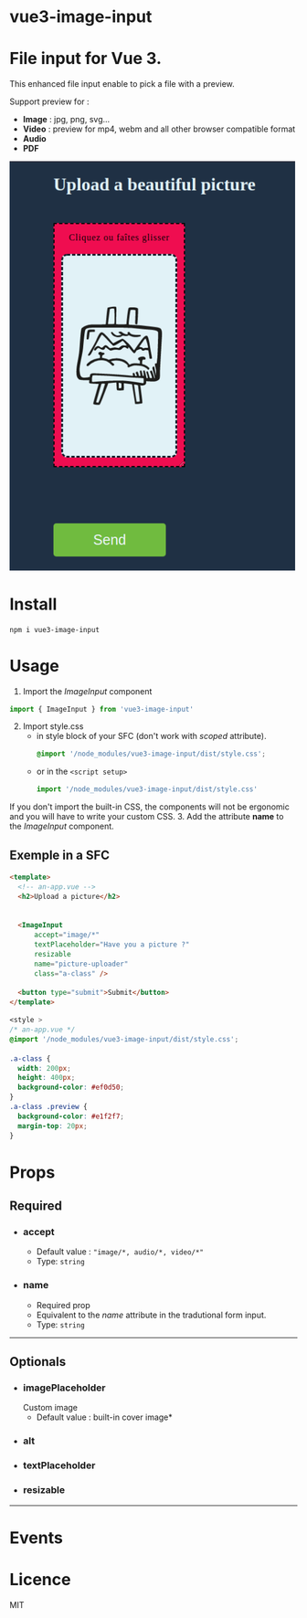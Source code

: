 # vue3-image-input

File input for Vue 3.
=======
This enhanced file input enable to pick a file with a preview.

Support preview for :
* **Image** : jpg, png, svg...
* **Video** : preview for mp4, webm and all other browser compatible format
* **Audio**
* **PDF**


<img src="./media/Screenshot_21.png" width="500" alt="Screenshot de présentation" >

# Install
```
npm i vue3-image-input
```
# Usage
1.  Import the *ImageInput* component
```js
import { ImageInput } from 'vue3-image-input'
```
2. Import style.css
      * in style block of your SFC (don't work with *scoped* attribute).
        ```css
        @import '/node_modules/vue3-image-input/dist/style.css';
        ```
      * or in the ```<script setup>```
        ```js
        import '/node_modules/vue3-image-input/dist/style.css'
        ```
If you don't import the built-in CSS, the components will not be ergonomic and you will have to write your custom CSS.
3. Add the attribute **name** to the *ImageInput* component.

## Exemple in a SFC

```html
<template>
  <!-- an-app.vue -->
  <h2>Upload a picture</h2>
  
  
  <ImageInput 
      accept="image/*"
      textPlaceholder="Have you a picture ?"
      resizable
      name="picture-uploader"
      class="a-class" />

  <button type="submit">Submit</button>
</template>
```

```css
<style >
/* an-app.vue */
@import '/node_modules/vue3-image-input/dist/style.css';

.a-class {
  width: 200px;
  height: 400px;
  background-color: #ef0d50;
}
.a-class .preview {
  background-color: #e1f2f7;
  margin-top: 20px;
}

```

# Props
## Required
* ### accept
  * Default value : ```"image/*, audio/*, video/*"```
  * Type: ```string```
* ### name
  * Required prop
  * Equivalent to the *name* attribute in the tradutional form input.
  * Type: ```string```
---
## Optionals
* ### imagePlaceholder
  Custom image
  * Default value : built-in cover image*
* ### alt
* ### textPlaceholder
* ### resizable

---
# Events

# Licence
MIT

